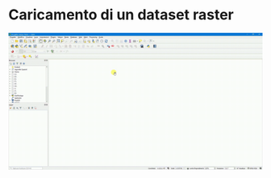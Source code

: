 # Caricamento di un dataset raster

![](https://github.com/Envixlab/paesaggioGIS/raw/master/images/ice_video_20210319-213805.gif)
